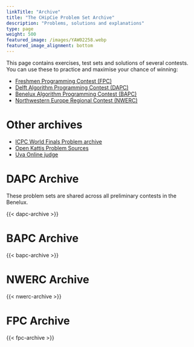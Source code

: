 ```yaml
---
linkTitle: "Archive"
title: "The CHipCie Problem Set Archive"
description: "Problems, solutions and explanations"
type: page
weight: 500
featured_image: /images/YAW02258.webp
featured_image_alignment: bottom
---
```


This page contains exercises, test sets and solutions of several contests. You can use these to practice and maximise your chance of winning:

 * [Freshmen Programming Contest (FPC)](/archive/fpc)
 * [Delft Algorithm Programming Contest (DAPC)](/archive/dapc)
 * [Benelux Algorithm Programming Contest (BAPC)](/archive/bapc)
 * [Northwestern Europe Regional Contest (NWERC)](/archive/nwerc)

# Other archives
 * [ICPC World Finals Problem archive](https://icpc.global/worldfinals/problems)
 * [Open Kattis Problem Sources](https://open.kattis.com/problem-sources)
 * [Uva Online judge](https://onlinejudge.org/)

# DAPC Archive
These problem sets are shared across all preliminary contests in the Benelux.

{{< dapc-archive >}}

# BAPC Archive
{{< bapc-archive >}}

# NWERC Archive
{{< nwerc-archive >}}

# FPC Archive
{{< fpc-archive >}}
